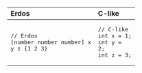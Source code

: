 | Erdos | C-like |
|:------|:-------|
| <pre>// Erdos<br>[number number number] x y z {1 2 3}</pre> | <pre>// C-like<br>int x = 1;<br>int y = 2;<br>int z = 3;</pre> |
